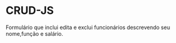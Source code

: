# CRUD-JS

Formulário que inclui edita e exclui funcionários descrevendo seu nome,função e salário.
